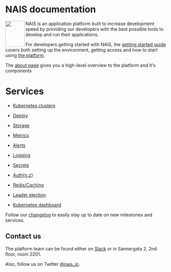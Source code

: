 NAIS documentation
==================
<img align="left" width="60" height="80" src="https://raw.githubusercontent.com/nais/doc/master/content/_media/nais_logo_gray.png">
NAIS is an application platform built to increase development speed by providing our developers with the best possible tools to develop and run their applications.

For developers getting started with NAIS, the [getting started guide](/content/getting-started) covers both setting up the environment, getting access and how to start using [the platform](/content/about).

The [about page](/content/about/README.md) gives you a high-level overview to the platform and it's components

Services
========

* [Kubernetes clusters](/content/clusters)
* [Deploy](/content/deploy/naisd.md)
* [Storage](/content/storage)
* [Metrics](/content/metrics)
* [Alerts](/content/alerts)
* [Logging](/content/logging)
* [Secrets](/content/secrets)
* [Auth{n,z}](/content/authnz)

* [Redis/Caching](/content/redis.md)
* [Leader election](/content/leader_election.md)
* [Kubernetes dashboard](/content/kubernetes_dashboard.md)

Follow our [changelog](/content/changelog.md) to easily stay up to date on new milestones and services.

## Contact us

The platform team can be found either on [Slack](https://nav-it.slack.com/messages/C5KUST8N6/) or in Sannergata 2, 2nd floor, room 2201.

Also, follow us on Twitter [@nais_io](https://twitter.com/nais_io).
